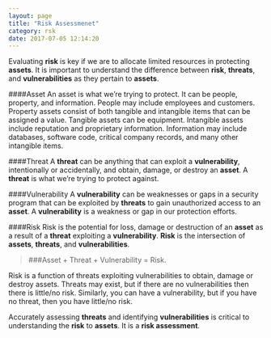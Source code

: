 ```yaml
---
layout: page
title: "Risk Assessmenet"
category: rsk
date: 2017-07-05 12:14:20
---
```


Evaluating **risk** is key if we are to allocate limited resources in protecting **assets**. It is important to understand the difference between **risk**, **threats**, and **vulnerabilities** as they pertain to **assets**.

####Asset
An asset is what we’re trying to protect. It can be people, property, and information. People may include employees and customers. Property assets consist of both tangible and intangible items that can be assigned a value. Tangible assets can be equipment. Intangible assets include reputation and proprietary information. Information may include databases, software code, critical company records, and many other intangible items.


####Threat
A **threat** can be anything that can exploit a **vulnerability**, intentionally or accidentally, and obtain, damage, or destroy an **asset**. A **threat** is what we’re trying to protect against.

####Vulnerability
A **vulnerability** can be weaknesses or gaps in a security program that can be exploited by **threats** to gain unauthorized access to an **asset**. A **vulnerability** is a weakness or gap in our protection efforts.

####Risk
Risk is the potential for loss, damage or destruction of an **asset** as a result of a **threat** exploiting a **vulnerability**. **Risk** is the intersection of **assets**, **threats**, and **vulnerabilities**.

> ###Asset + Threat + Vulnerability = Risk.

Risk is a function of threats exploiting vulnerabilities to obtain, damage or destroy assets. Threats may exist, but if there are no vulnerabilities then there is little/no risk. Similarly, you can have a vulnerability, but if you have no threat, then you have little/no risk.

Accurately assessing **threats** and identifying **vulnerabilities** is critical to understanding the **risk** to **assets**. It is a **risk assessment**.


